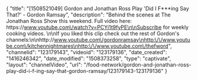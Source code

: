 {
    "title": "[1508521049] Gordon and Jonathan Ross Play 'Did I F***ing Say That?' - Gordon Ramsay",
    "description": "Behind the scenes at The Jonathan Ross Show this weekend. Full video here: https:\/\/www.youtube.com\/watch?v=PCYi1t9fyPE\n\nSubscribe for weekly cooking videos. \n\nIf you liked this clip check out the rest of Gordon's channels:\n\nhttp:\/\/www.youtube.com\/gordonramsay\nhttp:\/\/www.youtube.com\/kitchennightmares\nhttp:\/\/www.youtube.com\/thefword",
    "channelid": "123179143",
    "videoid": "123179136",
    "date_created": "1416246342",
    "date_modified": "1508373258",
    "type": "captivate",
    "layout": "channelVideo",
    "url": "\/food-network\/gordon-and-jonathan-ross-play-did-i-f-ing-say-that-gordon-ramsay\/123179143-123179136"
}